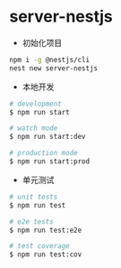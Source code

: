 # server-nestjs

- 初始化项目

```bash
npm i -g @nestjs/cli
nest new server-nestjs
```

- 本地开发

```bash
# development
$ npm run start

# watch mode
$ npm run start:dev

# production mode
$ npm run start:prod
```

- 单元测试

```bash
# unit tests
$ npm run test

# e2e tests
$ npm run test:e2e

# test coverage
$ npm run test:cov
```
